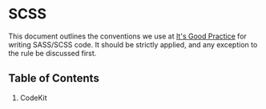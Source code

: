 SCSS
====

This document outlines the conventions we use at [It's Good Practice](http://www.itsgoodpractice.com) for writing SASS/SCSS code. It should be strictly applied, and any exception to the rule be discussed first.

## Table of Contents

1. CodeKit